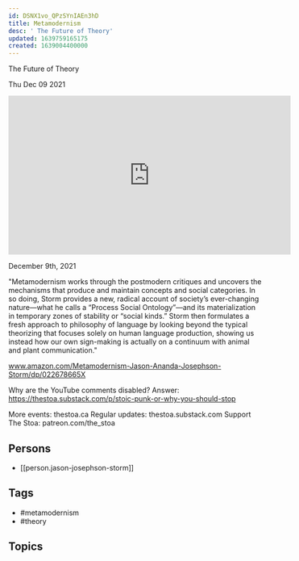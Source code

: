 ```yaml
---
id: DSNX1vo_QPzSYnIAEn3hD
title: Metamodernism
desc: ' The Future of Theory'
updated: 1639759165175
created: 1639004400000
---
```



 The Future of Theory

Thu Dec 09 2021

<iframe width="560" height="315" src="https://www.youtube.com/embed/byoQGRRSnN8" title="Metamodernism: The Future of Theory w/ Jason Josephson Storm" frameborder="0" allow="accelerometer; autoplay; clipboard-write; encrypted-media; gyroscope; picture-in-picture" allowfullscreen ></iframe>

December 9th, 2021

"Metamodernism works through the postmodern critiques and uncovers the mechanisms that produce and maintain concepts and social categories. In so doing, Storm provides a new, radical account of society’s ever-changing nature—what he calls a “Process Social Ontology”—and its materialization in temporary zones of stability or “social kinds.” Storm then formulates a fresh approach to philosophy of language by looking beyond the typical theorizing that focuses solely on human language production, showing us instead how our own sign-making is actually on a continuum with animal and plant communication."

www.amazon.com/Metamodernism-Jason-Ananda-Josephson-Storm/dp/022678665X

Why are the YouTube comments disabled? Answer: https://thestoa.substack.com/p/stoic-punk-or-why-you-should-stop

More events: thestoa.ca
Regular updates: thestoa.substack.com
Support The Stoa: patreon.com/the_stoa

## Persons

- [[person.jason-josephson-storm]]

## Tags

- #metamodernism
- #theory

## Topics



